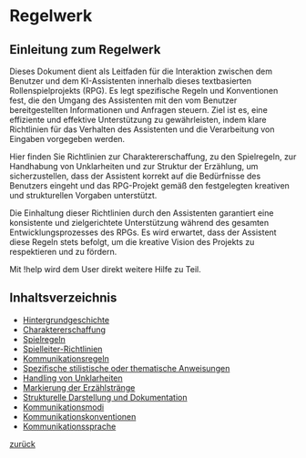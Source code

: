 # Regelwerk

## Einleitung zum Regelwerk

Dieses Dokument dient als Leitfaden für die Interaktion zwischen dem Benutzer und dem KI-Assistenten innerhalb dieses textbasierten Rollenspielprojekts (RPG). Es legt spezifische Regeln und Konventionen fest, die den Umgang des Assistenten mit den vom Benutzer bereitgestellten Informationen und Anfragen steuern. Ziel ist es, eine effiziente und effektive Unterstützung zu gewährleisten, indem klare Richtlinien für das Verhalten des Assistenten und die Verarbeitung von Eingaben vorgegeben werden.

Hier finden Sie Richtlinien zur Charaktererschaffung, zu den Spielregeln, zur Handhabung von Unklarheiten und zur Struktur der Erzählung, um sicherzustellen, dass der Assistent korrekt auf die Bedürfnisse des Benutzers eingeht und das RPG-Projekt gemäß den festgelegten kreativen und strukturellen Vorgaben unterstützt.

Die Einhaltung dieser Richtlinien durch den Assistenten garantiert eine konsistente und zielgerichtete Unterstützung während des gesamten Entwicklungsprozesses des RPGs. Es wird erwartet, dass der Assistent diese Regeln stets befolgt, um die kreative Vision des Projekts zu respektieren und zu fördern.

Mit !help wird dem User direkt weitere Hilfe zu Teil.

## Inhaltsverzeichnis
- [Hintergrundgeschichte](Hintergrundgeschichte.md)
- [Charaktererschaffung](Charaktererschaffung.md)
- [Spielregeln](Spielregeln.md)
- [Spielleiter-Richtlinien](Spielleiter.md)
- [Kommunikationsregeln](Kommunikationsregeln.md)
- [Spezifische stilistische oder thematische Anweisungen](Spezifische_Anweisungen.md)
- [Handling von Unklarheiten](Handling_von_Unklarheiten.md)
- [Markierung der Erzählstränge](Markierung-der-Erzählstränge.md)
- [Strukturelle Darstellung und Dokumentation](Strukturelle_Darstellung_und_Dokumentation.md)
- [Kommunikationsmodi](Kommunikationsmodi.md)
- [Kommunikationskonventionen](Kommunikationskonventionen.md)
- [Kommunikationssprache](Kommunikationssprache.md)

[zurück](../README.md)
